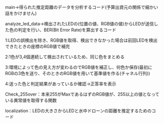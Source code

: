 main→得られた推定距離のデータを分析するコード(予算出資元の関係で細かい話をかけません)

analyze_led_data→検出されたLEDの(位置の値、RGB値の値)からLEDが送信した色の判定を行い、BER(Bit Error Rate)を算出するコード

  1:LEDの誤検出を除き、RGB値を取得、検出できなかった場合は前回LEDを検出できたときの座標のRGB値で補完
  
  2:1色が3,4個連続して検出されているため、同じ色をまとめる
  
  3:環境によって色の見え方が変わるのでRGB値を補正し、何色か保存(最初にRGBの3色を送り、そのときのRGB値を用いて基準値を作る(チャネル行列))
  
  4:送った色と判定結果があっているか確認→正答率を表示

Check_255over：本来255がMaxであるはずのRGB値が、255以上の値となっている異常値を取得する関数

localization：LEDの大きさからLEDと水中ドローンの距離を推定するためのコード
  

